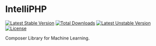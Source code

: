# IntelliPHP
[![Latest Stable Version](https://poser.pugx.org/devfym/intelliphp/v/stable)](https://packagist.org/packages/devfym/intelliphp)
[![Total Downloads](https://poser.pugx.org/devfym/intelliphp/downloads)](https://packagist.org/packages/devfym/intelliphp)
[![Latest Unstable Version](https://poser.pugx.org/devfym/intelliphp/v/unstable)](https://packagist.org/packages/devfym/intelliphp)
[![License](https://poser.pugx.org/devfym/intelliphp/license)](https://packagist.org/packages/devfym/intelliphp)

Composer Library for Machine Learning.
